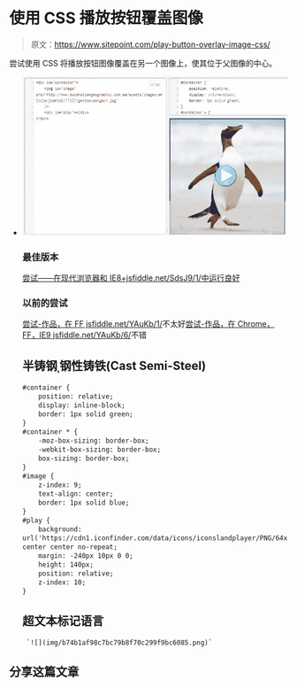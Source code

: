 # 使用 CSS 播放按钮覆盖图像

> 原文：<https://www.sitepoint.com/play-button-overlay-image-css/>

尝试使用 CSS 将播放按钮图像覆盖在另一个图像上，使其位于父图像的中心。

*   ![play-button-overlay](img/88d85004742478323f59cc9105892d36.png)

    ### 最佳版本

    [尝试——在现代浏览器和 IE8+jsfiddle.net/SdsJ9/1/中运行良好](https://jsfiddle.net/SdsJ9/1/)

    ### 以前的尝试

    [尝试-作品，在 FF jsfiddle.net/YAuKb/1/](https://jsfiddle.net/YAuKb/1/)不太好[尝试-作品，在 Chrome，FF，IE9 jsfiddle.net/YAuKb/6/](https://jsfiddle.net/YAuKb/6/)不错

    ## 半铸钢ˌ钢性铸铁(Cast Semi-Steel)

    ```
    #container {
        position: relative;
        display: inline-block;
        border: 1px solid green;
    }
    #container * {
        -moz-box-sizing: border-box;
        -webkit-box-sizing: border-box;
        box-sizing: border-box;
    }
    #image {
        z-index: 9;
        text-align: center;
        border: 1px solid blue;
    }
    #play {
        background: url('https://cdn1.iconfinder.com/data/icons/iconslandplayer/PNG/64x64/CircleBlue/Play1Pressed.png') center center no-repeat;
        margin: -240px 10px 0 0;
        height: 140px;
        position: relative;
        z-index: 10;
    }
    ```

    ## 超文本标记语言

    ```
     `![](img/b74b1af98c7bc79b8f70c299f9bc6085.png)` 

    ```

## 分享这篇文章